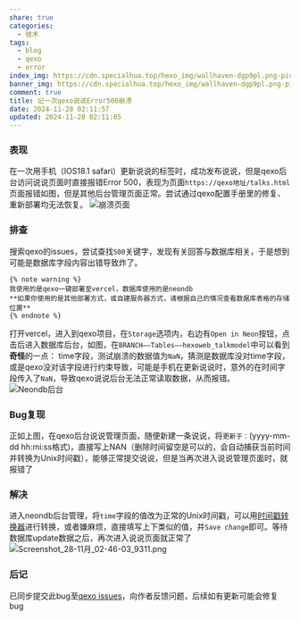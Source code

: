 ```yaml
---
share: true
categories:
  - 技术
tags:
  - blog
  - qexo
  - error
index_img: https://cdn.specialhua.top/hexo_img/wallhaven-dgp9pl.png-pic
banner_img: https://cdn.specialhua.top/hexo_img/wallhaven-dgp9pl.png-pic
comment: true
title: 记一次qexo说说Error500崩溃
date: 2024-11-28 02:11:57
updated: 2024-11-28 02:11:05
---
```

### 表现
在一次用手机（IOS18.1 safari）更新说说的标签时，成功发布说说，但是qexo后台访问说说页面时直接报错Error 500，表现为页面`https://qexo地址/talks.html`页面报错如图，但是其他后台管理页面正常。尝试通过qexo配置手册里的修复、重新部署均无法恢复。
![崩溃页面](https://cdn.specialhua.top/hexo_img/Screenshot_28-11月_02-30-03_193.png-pic)

### 排查
搜索qexo的issues，尝试查找`500`关键字，发现有关回答与数据库相关，于是想到可能是数据库字段内容出错导致炸了。
```
{% note warning %}
我使用的是qexo一键部署至vercel，数据库使用的是neondb
**如果你使用的是其他部署方式，或自建服务器方式，请根据自己的情况查看数据库表格的存储位置**
{% endnote %}
```

打开vercel，进入到qexo项目，在`Storage`选项内，右边有`Open in Neon`按钮，点击后进入数据库后台，如图，在`BRANCH——Tables——hexoweb_talkmodel`中可以看到**奇怪**的一点：
time字段，测试崩溃的数据值为`NaN`，猜测是数据库没对time字段，或是qexo没对该字段进行约束导致，可能是手机在更新说说时，意外的在时间字段传入了`NaN`，导致qexo说说后台无法正常读取数据，从而报错。
![Neondb后台](https://cdn.specialhua.top/hexo_img/Screenshot_28-11月_02-38-35_5582.png-pic)

### Bug复现
正如上图，在qexo后台说说管理页面，随便新建一条说说，将`更新于：`(yyyy-mm-dd hh:mi:ss格式)，直接写上NAN（删除时间留空是可以的，会自动捕获当前时间并转换为Unix时间戳），能够正常提交说说，但是当再次进入说说管理页面时，就报错了


### 解决
进入neondb后台管理，将`time`字段的值改为正常的Unix时间戳，可以用[时间戳转换器](https://tool.chinaz.com/tools/unixtime.aspx)进行转换，或者嫌麻烦，直接填写上下类似的值，并`Save change`即可。等待数据库update数据之后，再次进入说说页面就正常了
![Screenshot_28-11月_02-46-03_9311.png](https://cdn.specialhua.top/hexo_img/Screenshot_28-11月_02-46-03_9311.png-pic)

### 后记
已同步提交此bug至[qexo issues](https://github.com/Qexo/Qexo/issues/592)，向作者反馈问题，后续如有更新可能会修复bug